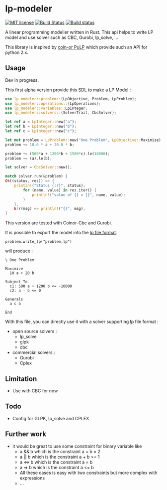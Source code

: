 # lp-modeler
[![MIT license](http://img.shields.io/badge/license-MIT-brightgreen.svg)](http://opensource.org/licenses/MIT)
[![Build Status](https://travis-ci.org/jcavat/rust-lp-modeler.svg?branch=master)](https://travis-ci.org/jcavat/rust-lp-modeler)
[![Build status](https://ci.appveyor.com/api/projects/status/5i63bu7rn3m5d4l3?svg=true)](https://ci.appveyor.com/project/jcavat/rust-lp-modeler)

A linear programming modeller written in Rust. This api helps to write LP model and 
use solver such as CBC, Gurobi, lp\_solve, ...

This library is inspired by [coin-or PuLP](http://www.coin-or.org/PuLP/ "Coin-Or PuLP website") which provide
such an API for python 2.x.

## Usage
Dev in progress.


This first alpha version provide this SDL to make a LP Model :
```rust
use lp_modeler::problem::{LpObjective, Problem, LpProblem};
use lp_modeler::operations::{LpOperations};
use lp_modeler::variables::LpInteger;
use lp_modeler::solvers::{SolverTrait, CbcSolver};

let ref a = LpInteger::new("a");
let ref b = LpInteger::new("b");
let ref c = LpInteger::new("c");

let mut problem = LpProblem::new("One Problem", LpObjective::Maximize);
problem += 10.0 * a + 20.0 * b;

problem += (500*a + 1200*b + 1500*c).le(10000);
problem += (a).le(b);

let solver = CbcSolver::new();

match solver.run(&problem) {
Ok((status, res)) => {
    println!("Status {:?}", status);
        for (name, value) in res.iter() {
            println!("value of {} = {}", name, value);
        }
    },
    Err(msg) => println!("{}", msg),
}
```

This version are tested with Coinor-Cbc and Gurobi.

It is possible to export the model 
into the [lp file format](https://www.gurobi.com/documentation/6.5/refman/lp_format.html "lp file format on Gurobi website"). 
```
problem.write_lp("problem.lp") 
```

will produce :

```
\ One Problem

Maximize
  10 a + 20 b

Subject To
  c1: 500 a + 1200 b <= -10000
  c2: a - b <= 0

Generals
  a c b

End
```

With this file, you can directly use it 
with a solver supporting lp file format :
* open source solvers :
    * lp_solve
    * glpk
    * cbc
* commercial solvers :
    * Gurobi
    * Cplex
    
## Limitation
* Use with CBC for now

## Todo
* Config for GLPK, lp_solve and CPLEX

## Further work
* it would be great to use some constraint for binary variable like 
    * a && b which is the constraint a + b = 2
    * a || b which is the constraint a + b >= 1
    * a <=> b which is the constraint a = b
    * a => b which is the constraint a <= b
    * All these cases is easy with two constraints but more complex with expressions
    * ...


